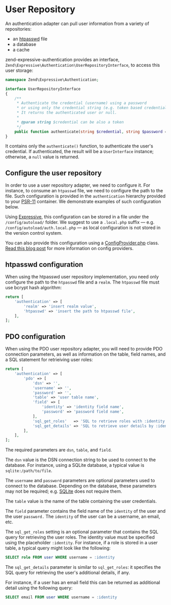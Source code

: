 # User Repository

An authentication adapter can pull user information from a variety
of repositories:

- an [htpasswd](https://httpd.apache.org/docs/current/programs/htpasswd.html) file
- a database
- a cache

zend-expressive-authentication provides an interface,
`Zend\Expressive\Authentication\UserRepositoryInterface`, to access this user
storage:

```php
namespace Zend\Expressive\Authentication;

interface UserRepositoryInterface
{
    /**
     * Authenticate the credential (username) using a password
     * or using only the credential string (e.g. token based credential)
     * It returns the authenticated user or null.
     *
     * @param string $credential can be also a token
     */
    public function authenticate(string $credential, string $password = null) : ?UserInterface;
}
```

It contains only the `authenticate()` function, to authenticate the user's
credential. If authenticated, the result will be a `UserInterface` instance;
otherwise, a `null` value is returned.

## Configure the user repository

In order to use a user repository adapter, we need to configure it. For instance,
to consume an `htpasswd` file, we need to configure the path to the file.
Such configuration is provided in the `authentication` hierarchy provided to
your [PSR-11](http://www.php-fig.org/psr/psr-11/) container. We demonstrate
examples of such configuration below.

Using [Expressive](https://docs.zendframework.com/zend-expressive/), this
configuration can be stored in a file under the `/config/autoload/` folder.  We
suggest to use a `.local.php` suffix &mdash; e.g.
`/config/autoload/auth.local.php` &mdash; as local configuration is not stored
in the version control system.

You can also provide this configuration using a [ConfigProvider.php](https://github.com/zendframework/zend-expressive-authentication/blob/master/src/ConfigProvider.php)
class. [Read this blog post](https://framework.zend.com/blog/2017-04-20-config-aggregator.html)
for more information on config providers.

## htpasswd configuration

When using the htpasswd user repository implementation, you need only configure
the path to the `htpasswd` file and a `realm`. The `htpasswd` file must use bcrypt hash algorithm:

```php
return [
    'authentication' => [
        'realm' => 'insert realm value',
        'htpasswd' => 'insert the path to htpasswd file',
    ],
];
```

## PDO configuration

When using the PDO user repository adapter, you will need to provide PDO
connection parameters, as well as information on the table, field names, and a
SQL statement for retrieiving user roles:

```php
return [
    'authentication' => [
        'pdo' => [
            'dsn' => '',
            'username' => '',
            'password' => '',
            'table' => 'user table name',
            'field' => [
                'identity' => 'identity field name',
                'password' => 'password field name',
            ],
            'sql_get_roles'   => 'SQL to retrieve roles with :identity parameter',
            'sql_get_details' => 'SQL to retrieve user details by :identity',
        ],
    ],
];
```

The required parameters are `dsn`, `table`, and `field`.

The `dsn` value is the DSN connection string to be used to connect to the database.
For instance, using a SQLite database, a typical value is `sqlite:/path/to/file`.

The `username` and `password` parameters are optional parameters used to connect
to the database. Depending on the database, these parameters may not be required;
e.g. [SQLite](https://sqlite.org/) does not require them.

The `table` value is the name of the table containing the user credentials.

The `field` parameter contains the field name of the `identity` of the user and
the user `password.` The `identity` of the user can be a username, an email, etc.

The `sql_get_roles` setting is an optional parameter that contains the SQL query
for retrieving the user roles. The identity value must be specified using the
placeholder `:identity`. For instance, if a role is stored in a user table, a
typical query might look like the following:

```sql
SELECT role FROM user WHERE username = :identity
```

The `sql_get_details` parameter is similar to `sql_get_roles`: it specifies the
SQL query for retrieving the user's additional details, if any.

For instance, if a user has an email field this can be returned as additional
detail using the following query:

```sql
SELECT email FROM user WHERE username = :identity
```
